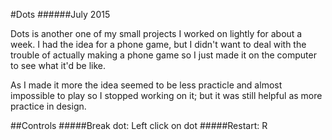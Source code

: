 #Dots
######July 2015

Dots is another one of my small projects I worked on lightly for about a week. I had the idea for a phone game, but I didn't want to deal with the trouble of actually making a phone game so I just made it on the computer to see what it'd be like.

As I made it more the idea seemed to be less practicle and almost impossible to play so I stopped working on it; but it was still helpful as more practice in design.

##Controls
#####Break dot: Left click on dot
#####Restart: R

